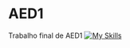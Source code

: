 # AED1
Trabalho final de AED1
<break/>
[![My Skills](https://skillicons.dev/icons?i=js,html,css,wasm)](https://skillicons.dev)
